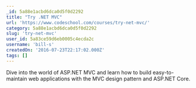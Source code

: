 ```yaml
---
_id: 5a88e1acbd6dca0d5f0d2292
title: "Try .NET MVC"
url: 'https://www.codeschool.com/courses/try-net-mvc/'
category: 5a88e1acbd6dca0d5f0d2292
slug: 'try-net-mvc'
user_id: 5a83ce59d6eb0005c4ecda2c
username: 'bill-s'
createdOn: '2016-07-23T22:17:02.000Z'
tags: []
---
```


Dive into the world of ASP.NET MVC and learn how to build easy-to-maintain web applications with the MVC design pattern and ASP.NET Core.
